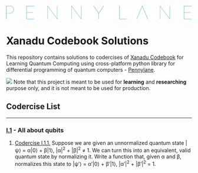 <a href="https://pennylane.ai/"><img src="/assets/pennylane_thin.png"></a>
# Xanadu Codebook Solutions

This repository contains solutions to codercises of [Xanadu Codebook](https://codebook.xanadu.ai/) for Learning Quantum Computing using cross-platform python library for differential programming of quantum computers - [Pennylane](https://pennylane.ai/).

<!-- Read this in other languages:  -->

<img src="https://img.icons8.com/external-xnimrodx-lineal-gradient-xnimrodx/64/000000/external-alert-notification-xnimrodx-lineal-gradient-xnimrodx-10.png" width=25> Note that this project is meant to be used for **learning** and **researching** purpose only, and it is not meant to be used for production.

## Codercise List
<hr>

### [I.1](https://codebook.xanadu.ai/I.1) - All about qubits 
1. [Codercise I.1.1.](https://github.com/devilkiller-ag/Xanadu-Codebook-Solutions/blob/main/solutions/I1-01-NormalizeTheQuantumState.ipynb) Suppose we are given an unnormalized quantum state |ψ⟩ = α|0⟩ + β|1⟩, |α|<sup>2</sup> + |β|<sup>2</sup> ≠ 1. We can turn this into an equivalent, valid quantum state by normalizing it. Write a function that, given α and β, normalizes this state to |ψ′⟩ = α′|0⟩ + β′|1⟩, |α′|<sup>2</sup> + |β′|<sup>2</sup> = 1.
